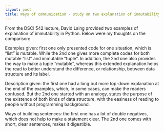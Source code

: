 ```yaml
---
layout: post
title: Ways of communication - study on two explanation of immutability
---
```

From the DSCI 542 lecture, David Laing provided two examples of explanation of immutability in Python. 
Below were my thoughts on the comparison:

Examples given: first one only presented code for one situation, which is “list” is mutable. While the 2nd one gives more complete codes for both mutable “list” and immutable “tuple”. In addition, the 2nd one also provides the way to make a tuple “mutable”, whereas this extended explanation helps the read to better understand the difference, or relationship, between data structure and its label.

Description given: the first one had a long but more top-down explanation at the end of the examples, which, in some cases, can make the readers confused. But the 2nd one started with an analogy, states the purpose of the existence of both kinds of data structure, with the easiness of reading to people without programming background.

Ways of building sentences: the first one has a lot of double negatives, which does not help to make a statement clear. The 2nd one comes with short, clear sentences, makes it digestible.
